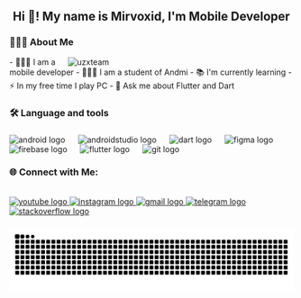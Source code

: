 <h2 align="center">Hi 👋! My name is Mirvoxid, I'm Mobile Developer</h2>

###
<h3 align="left">🧑🏻‍💻  About Me</h3>
 <img align="right" width="400" src="https://cdn.dribbble.com/users/1162077/screenshots/3848914/programmer.gif" alt="uzxteam" /> 
  - 🧑🏻‍💻 I am a mobile developer
  - 👨🏻‍🎓 I am a student of Andmi
  - 📚  I'm currently learning
  - ⚡ In my free time I play PC
  - 💬 Ask me about Flutter and Dart

<h3 align="left">🛠 Language and tools</h3>

###

<div align="left">
  <img src="https://cdn.jsdelivr.net/gh/devicons/devicon/icons/android/android-original.svg" height="40" alt="android logo"  />
  <img width="15" />
  <img src="https://cdn.jsdelivr.net/gh/devicons/devicon/icons/androidstudio/androidstudio-original.svg" height="40" alt="androidstudio logo"  />
  <img width="15" />
  <img src="https://cdn.jsdelivr.net/gh/devicons/devicon/icons/dart/dart-original.svg" height="40" alt="dart logo"  />
  <img width="15" />
  <img src="https://cdn.jsdelivr.net/gh/devicons/devicon/icons/figma/figma-original.svg" height="40" alt="figma logo"  />
  <img width="15" />
  <img src="https://cdn.jsdelivr.net/gh/devicons/devicon/icons/firebase/firebase-plain.svg" height="40" alt="firebase logo"  />
  <img width="15" />
  <img src="https://cdn.jsdelivr.net/gh/devicons/devicon/icons/flutter/flutter-original.svg" height="40" alt="flutter logo"  />
  <img width="15" />
  <img src="https://cdn.jsdelivr.net/gh/devicons/devicon/icons/git/git-original.svg" height="40" alt="git logo"  />
</div>

###
<h3 align="left">🌐 Connect with Me:</h3>

<br clear="both">

<div align="left">
  <a href="https://www.youtube.com/@flutterdev_uz" target="_blank">
    <img src="https://img.shields.io/static/v1?message=Youtube&logo=youtube&label=&color=FF0000&logoColor=white&labelColor=&style=for-the-badge" height="30" alt="youtube logo" />
  </a>
  <a href="https://www.instagram.com/flutterdev_uz/" target="_blank">
    <img src="https://img.shields.io/static/v1?message=Instagram&logo=instagram&label=&color=E4405F&logoColor=white&labelColor=&style=for-the-badge" height="30" alt="instagram logo" />
  </a>
  <a href="mailto:mirvoxidraxmonbekov@gmail.com" target="_blank">
    <img src="https://img.shields.io/static/v1?message=Gmail&logo=gmail&label=&color=D14836&logoColor=white&labelColor=&style=for-the-badge" height="30" alt="gmail logo" />
  </a>
  <a href="https://t.me/flutter_developer_uz">
    <img src="https://img.shields.io/static/v1?message=Telegram&logo=telegram&label=&color=2CA5E0&logoColor=white&labelColor=&style=for-the-badge" height="30" alt="telegram logo" />
  </a>
  <a href="https://stackoverflow.com/users/21365914/sevenone" target="_blank">
    <img src="https://img.shields.io/static/v1?message=Stackoverflow&logo=stackoverflow&label=&color=FE7A16&logoColor=white&labelColor=&style=for-the-badge" height="30" alt="stackoverflow logo" />
  </a>
</div>


###

<img src="https://raw.githubusercontent.com/yetimdasturchi/yetimdasturchi/output/snake.svg" alt="Snake animation" />

###
